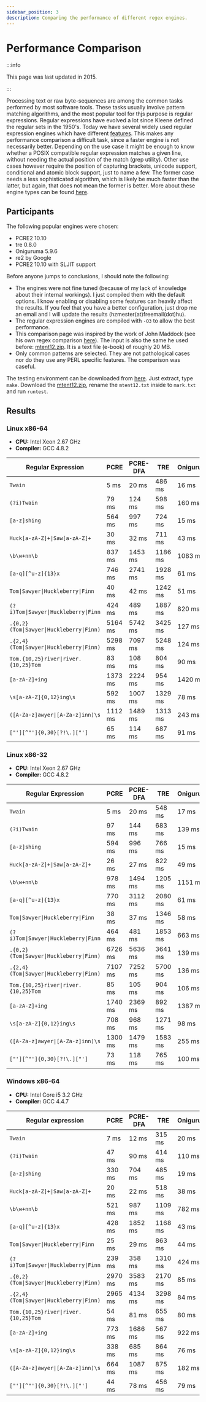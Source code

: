```yaml
---
sidebar_position: 3
description: Comparing the performance of different regex engines.
---
```


# Performance Comparison

:::info

This page was last updated in 2015.

:::

Processing text or raw byte-sequences are among the common tasks performed by most software tools. These tasks usually involve pattern matching algorithms, and the most popular tool for thjs purpose is regular expressions.
Regular expressions have evolved a lot since Kleene defined the regular sets in the 1950's. Today we have several widely used regular expression engines which have different [features](https://en.wikipedia.org/wiki/Comparison_of_regular_expression_engines). This makes any performance comparison a difficult task, since a faster engine is not necessarily better.
Depending on the use case it might be enough to know whether a POSIX compatible regular expression matches a given line, without needing the actual position of the match (grep utility).
Other use cases however require the position of capturing brackets, unicode support, conditional and atomic block support, just to name a few.
The former case needs a less sophisticated algorithm, which is likely be much faster than the latter, but again, that does not mean the former is better. More about these engine types can be found [here](./comparison-of-regular-experssion-engines-types.md).

## Participants

The following popular engines were chosen:
- PCRE2 10.10
- tre 0.8.0
- Oniguruma 5.9.6
- re2 by Google
- PCRE2 10.10 with SLJIT support

Before anyone jumps to conclusions, I should note the following:
- The engines were not fine tuned (because of my lack of knowledge about their internal workings). I just compiled them with the default options. I know enabling or disabling some features can heavily affect the results. If you feel that you have a better configuration, just drop me an email and I will update the results (hzmester(at)freemail(dot)hu).
- The regular expression engines are compiled with `-O3` to allow the best performance.
- This comparison page was inspired by the work of John Maddock (see his own regex comparison [here](http://www.boost.org/doc/libs/1_41_0/libs/regex/doc/gcc-performance.html)). The input is also the same he used before: [mtent12.zip](http://www.gutenberg.org/files/3200/old/mtent12.zip). It is a text file (e-book) of roughly 20 MB.
- Only common patterns are selected. They are not pathological cases nor do they use any PERL specific features. The comparison was caseful.

The testing environment can be downloaded from [here](/assets/regex-test.tgz). Just extract, type `make`. Download the [mtent12.zip](http://www.gutenberg.org/files/3200/old/mtent12.zip), rename the `mtent12.txt` inside to `mark.txt` and run `runtest`.

## Results

### Linux x86-64

- **CPU:** Intel Xeon 2.67 GHz
- **Compiler:** GCC 4.8.2

| Regular Expression | PCRE | PCRE-DFA | TRE | Oniguruma | RE2 | PCRE-JIT |
| --- | --- | --- | --- | --- | --- | --- |
| `Twain` | 5 ms | 20 ms | 486 ms | 16 ms | 3 ms | 16 ms |
| `(?i)Twain` | 79 ms | 124 ms | 598 ms | 160 ms | 73 ms | 16 ms |
| `[a-z]shing` | 564 ms | 997 ms | 724 ms | 15 ms | 113 ms | 14 ms |
| `Huck[a-zA-Z]+\|Saw[a-zA-Z]+` | 30 ms | 32 ms | 711 ms | 43 ms | 59 ms | 3 ms |
| `\b\w+nn\b` | 837 ms | 1453 ms | 1186 ms | 1083 ms | 59 ms | 113 ms |
| `[a-q][^u-z]{13}x` | 746 ms | 2741 ms | 1928 ms | 61 ms | 3512 ms | 2 ms |
| `Tom\|Sawyer\|Huckleberry\|Finn` | 40 ms | 42 ms | 1242 ms | 51 ms | 61 ms | 29 ms |
| `(?i)Tom\|Sawyer\|Huckleberry\|Finn` | 424 ms | 489 ms | 1887 ms | 820 ms | 98 ms | 94 ms |
| `.{0,2}(Tom\|Sawyer\|Huckleberry\|Finn)` | 5164 ms | 5742 ms | 3425 ms | 127 ms | 66 ms | 443 ms |
| `.{2,4}(Tom\|Sawyer\|Huckleberry\|Finn)` | 5298 ms | 7097 ms | 5248 ms | 124 ms | 66 ms | 487 ms |
| `Tom.{10,25}river\|river.{10,25}Tom` | 83 ms | 108 ms | 804 ms | 90 ms | 68 ms | 18 ms |
| `[a-zA-Z]+ing` | 1373 ms | 2224 ms | 954 ms | 1420 ms | 129 ms | 92 ms |
| `\s[a-zA-Z]{0,12}ing\s` | 592 ms | 1007 ms | 1329 ms | 78 ms | 82 ms | 140 ms |
| `([A-Za-z]awyer\|[A-Za-z]inn)\s` | 1112 ms | 1489 ms | 1313 ms | 243 ms | 111 ms | 46 ms |
| `["'][^"']{0,30}[?!\.]["']` | 65 ms | 114 ms | 687 ms | 91 ms | 63 ms | 15 ms |

### Linux x86-32

- **CPU:** Intel Xeon 2.67 GHz
- **Compiler:** GCC 4.8.2

| Regular Expression | PCRE | PCRE-DFA | TRE | Oniguruma | RE2 | PCRE-JIT |
| --- | --- | --- | --- | --- | --- | --- |
| `Twain` | 5 ms | 20 ms | 548 ms | 17 ms | 4 ms | 18 ms |
| `(?i)Twain` | 97 ms | 144 ms | 683 ms | 139 ms | 74 ms | 16 ms |
| `[a-z]shing` | 594 ms | 996 ms | 766 ms | 15 ms | 107 ms | 14 ms |
| `Huck[a-zA-Z]+\|Saw[a-zA-Z]+` | 26 ms | 27 ms | 822 ms | 49 ms | 60 ms | 3 ms |
| `\b\w+nn\b` | 978 ms | 1494 ms | 1205 ms | 1151 ms | 59 ms | 114 ms |
| `[a-q][^u-z]{13}x` | 770 ms | 3112 ms | 2080 ms | 61 ms | 780 ms | 2 ms |
| `Tom\|Sawyer\|Huckleberry\|Finn` | 38 ms | 37 ms | 1346 ms | 58 ms | 61 ms | 29 ms |
| `(?i)Tom\|Sawyer\|Huckleberry\|Finn` | 464 ms | 481 ms | 1853 ms | 663 ms | 93 ms | 93 ms |
| `.{0,2}(Tom\|Sawyer\|Huckleberry\|Finn)` | 6726 ms | 5636 ms | 3641 ms | 139 ms | 70 ms | 406 ms |
| `.{2,4}(Tom\|Sawyer\|Huckleberry\|Finn)` | 7107 ms | 7252 ms | 5700 ms | 136 ms | 70 ms | 434 ms |
| `Tom.{10,25}river\|river.{10,25}Tom` | 85 ms | 105 ms | 904 ms | 106 ms | 69 ms | 18 ms |
| `[a-zA-Z]+ing` | 1740 ms | 2369 ms | 892 ms | 1387 ms | 144 ms | 90 ms |
| `\s[a-zA-Z]{0,12}ing\s` | 708 ms | 968 ms | 1271 ms | 98 ms | 97 ms | 167 ms |
| `([A-Za-z]awyer\|[A-Za-z]inn)\s` | 1300 ms | 1479 ms | 1583 ms | 255 ms | 104 ms | 45 ms |
| `["'][^"']{0,30}[?!\.]["']` | 73 ms | 118 ms | 765 ms | 100 ms | 65 ms | 14 ms |

### Windows x86-64

- **CPU:** Intel Core i5 3.2 GHz
- **Compiler:** GCC 4.4.7

| Regular expression | PCRE | PCRE-DFA | TRE | Oniguruma | RE2 | PCRE-JIT |
| --- | --- | --- | --- | --- | --- | --- |
| `Twain` | 7 ms | 12 ms | 315 ms | 20 ms | 8 ms | 16 ms |
| `(?i)Twain` | 47 ms | 90 ms | 414 ms | 110 ms | 131 ms | 16 ms |
| `[a-z]shing` | 330 ms | 704 ms | 485 ms | 19 ms | 131 ms | 15 ms |
| `Huck[a-zA-Z]+\|Saw[a-zA-Z]+` | 20 ms | 22 ms | 518 ms | 38 ms | 130 ms | 2 ms |
| `\b\w+nn\b` | 521 ms | 987 ms | 1109 ms | 782 ms | 131 ms | 85 ms |
| `[a-q][^u-z]{13}x` | 428 ms | 1852 ms | 1168 ms | 43 ms | 3316 ms | 1 ms |
| `Tom\|Sawyer\|Huckleberry\|Finn` | 25 ms | 29 ms | 863 ms | 44 ms | 132 ms | 23 ms |
| `(?i)Tom\|Sawyer\|Huckleberry\|Finn` | 239 ms | 358 ms | 1310 ms | 424 ms | 132 ms | 68 ms |
| `.{0,2}(Tom\|Sawyer\|Huckleberry\|Finn)` | 2970 ms | 3583 ms | 2170 ms | 85 ms | 133 ms | 268 ms |
| `.{2,4}(Tom\|Sawyer\|Huckleberry\|Finn)` | 2965 ms | 4134 ms | 3298 ms | 84 ms | 136 ms | 296 ms |
| `Tom.{10,25}river\|river.{10,25}Tom` | 54 ms | 81 ms | 655 ms | 80 ms | 138 ms | 14 ms |
| `[a-zA-Z]+ing` | 773 ms | 1686 ms | 567 ms | 922 ms | 181 ms | 70 ms |
| `\s[a-zA-Z]{0,12}ing\s` | 338 ms | 685 ms | 864 ms | 76 ms | 167 ms | 96 ms |
| `([A-Za-z]awyer\|[A-Za-z]inn)\s` | 664 ms | 1087 ms | 875 ms | 182 ms | 139 ms | 35 ms |
| `["'][^"']{0,30}[?!\.]["']` | 44 ms | 78 ms | 456 ms | 79 ms | 142 ms | 10 ms |
